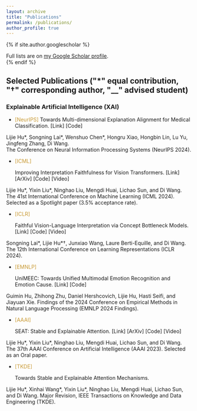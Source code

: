 ```yaml
---
layout: archive
title: "Publications"
permalink: /publications/
author_profile: true
---
```


{% if site.author.googlescholar %}
  <div class="wordwrap">Full lists are on <a href="{{site.author.googlescholar}}">my Google Scholar profile</a>.</div>
{% endif %}

## Selected Publications ("*" equal contribution, "†" corresponding author, "__" advised student)

### Explainable Artificial Intelligence (XAI)
- <p><a style="color: #C89933">[NeurIPS]</a> Towards Multi-dimensional Explanation Alignment for Medical Classification. [Link] [Code] <br>
Lijie Hu*, Songning Lai*, Wenshuo Chen*, Hongru Xiao, Hongbin Lin, Lu Yu, Jingfeng Zhang, Di Wang. <br>
The Conference on Neural Information Processing Systems (NeurIPS 2024).</p>

- <p style="color: #C89933">[ICML]</p> Improving Interpretation Faithfulness for Vision Transformers. [Link] [ArXiv] [Code] [Video] <br />
Lijie Hu*, Yixin Liu*, Ninghao Liu, Mengdi Huai, Lichao Sun, and Di Wang. <br />
The 41st International Conference on Machine Learning (ICML 2024). <br>
Selected as a Spotlight paper (3.5% acceptance rate).

- <p style="color: #C89933">[ICLR]</p> Faithful Vision-Language Interpretation via Concept Bottleneck Models. [Link] [Code] [Video]
Songning Lai*, Lijie Hu*†, Junxiao Wang, Laure Berti-Equille, and Di Wang.
The 12th International Conference on Learning Representations (ICLR 2024).

- <p style="color: #C89933">[EMNLP]</p> UniMEEC: Towards Unified Multimodal Emotion Recognition and Emotion Cause. [Link] [Code] 
Guimin Hu, Zhihong Zhu, Daniel Hershcovich, Lijie Hu, Hasti Seifi, and Jiayuan Xie.
Findings of the 2024 Conference on Empirical Methods in Natural Language Processing (EMNLP 2024 Findings).

- <p style="color: #C89933">[AAAI]</p> SEAT: Stable and Explainable Attention. [Link] [ArXiv] [Code] [Video]
Lijie Hu*, Yixin Liu*, Ninghao Liu, Mengdi Huai, Lichao Sun, and Di Wang.
The 37th AAAI Conference on Artificial Intelligence (AAAI 2023).
Selected as an Oral paper.

- <p style="color: #C89933">[TKDE]</p> Towards Stable and Explainable Attention Mechanisms.
Lijie Hu*, Xinhai Wang*, Yixin Liu*, Ninghao Liu, Mengdi Huai, Lichao Sun, and Di Wang.
Major Revision, IEEE Transactions on Knowledge and Data Engineering (TKDE).
